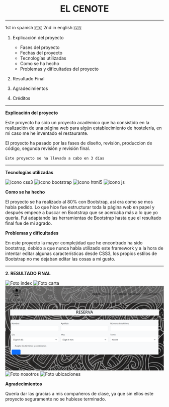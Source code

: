 <h1 align="center"> EL CENOTE </H1>

---

1st in spanish :es: 2nd in english :gb:

1. Explicación del proyecto 
    - Fases del proyecto 
    - Fechas del proyecto 
    - Tecnologías utilizadas 
    - Como se ha hecho 
    - Problemas y dificultades del proyecto 

2. Resultado Final 

3. Agradecimientos 

4. Créditos 
--- 

**Explicación del proyecto** 

Este proyecto ha sido un proyecto académico que ha consistido en la realización de una página web para algún establecimiento de hostelería, en mi caso me he inventado el restaurante. 

El proyecto ha pasado por las fases de diseño, revisión, produccion de código, segunda revisión y revisión final.

    Este proyecto se ha llevado a cabo en 3 días 

---

**Tecnologías utilizadas** 

![icono css3](../Cenote/img/css3.png)
![icono bootstrap](../Cenote/img/bootstrap.jfif)
![icono html5](../Cenote/img/html5.png)
![icono js](../Cenote/img/js.jpg)

**Como se ha hecho** 

El proyecto se ha realizado al 80% con Bootstrap, así era como se mos había pedido. Lo que hice fue estructurar toda la página web en papel y después empecé a buscar en Bootstrap que se acercaba más a lo que yo quería. Fui adaptando las herramientas de Bootstrap hasta que el resultado final fue de mi agrado. 

**Problemas y dificultades** 

En este proyecto la mayor complejidad que he encontrado ha sido bootstrap, debido a que nunca había utilizado este framework y a la hora de intentar editar algunas características desde CSS3, los propios estilos de Bootstrap no me dejaban editar las cosas a mi gusto.

---

**2. RESULTADO FINAL** 


![Foto index](./img/127.0.0.1_5500_index.html.png)
![Foto carta](./img/127.0.0.1_5500_pages_carta.html.png)
![Foto contacto](./img/127.0.0.1_5500_pages_contacto.html.png)
![Foto nosotros](./img/127.0.0.1_5500_pages_nosotros.html.png)
![Foto ubicaciones](./img/127.0.0.1_5500_pages_ubicaciones.html.png)

**Agradecimientos** 

Quería dar las gracias a mis compañeros de clase, ya que sin ellos este proyecto seguramente no se hubiese terminado. 
